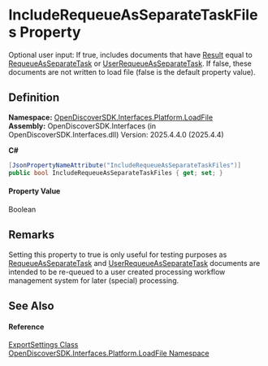 # IncludeRequeueAsSeparateTaskFiles Property


Optional user input: If true, includes documents that have <a href="afc45d77-b73b-c2ea-47d8-95bb69deb137">Result</a> equal to <a href="ff0037ea-a44f-2c8c-d4c2-7a636e133434">RequeueAsSeparateTask</a> or <a href="ff0037ea-a44f-2c8c-d4c2-7a636e133434">UserRequeueAsSeparateTask</a>. If false, these documents are not written to load file (false is the default property value).



## Definition
**Namespace:** <a href="64ba929d-e4db-0192-acbb-9e65aff4a599">OpenDiscoverSDK.Interfaces.Platform.LoadFile</a>  
**Assembly:** OpenDiscoverSDK.Interfaces (in OpenDiscoverSDK.Interfaces.dll) Version: 2025.4.4.0 (2025.4.4)

**C#**
``` C#
[JsonPropertyNameAttribute("IncludeRequeueAsSeparateTaskFiles")]
public bool IncludeRequeueAsSeparateTaskFiles { get; set; }
```



#### Property Value
Boolean

## Remarks
Setting this property to true is only useful for testing purposes as <a href="ff0037ea-a44f-2c8c-d4c2-7a636e133434">RequeueAsSeparateTask</a> and <a href="ff0037ea-a44f-2c8c-d4c2-7a636e133434">UserRequeueAsSeparateTask</a> documents are intended to be re-queued to a user created processing workflow management system for later (special) processing.

## See Also


#### Reference
<a href="56e9f812-3e4a-2e4f-2afc-77683e7e6468">ExportSettings Class</a>  
<a href="64ba929d-e4db-0192-acbb-9e65aff4a599">OpenDiscoverSDK.Interfaces.Platform.LoadFile Namespace</a>  
